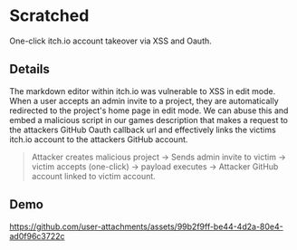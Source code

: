# Scratched
One-click itch.io account takeover via XSS and Oauth.

## Details
The markdown editor within itch.io was vulnerable to XSS in edit mode. When a user accepts an admin invite to a project, they are automatically redirected to the project's home page in edit mode. We can abuse this and embed a malicious script in our games description that makes a request to the attackers GitHub Oauth callback url and effectively links the victims itch.io account to the attackers GitHub account.

> Attacker creates malicious project -> Sends admin invite to victim -> victim accepts (one-click) -> payload executes -> Attacker GitHub account linked to victim account.
## Demo


https://github.com/user-attachments/assets/99b2f9ff-be44-4d2a-80e4-ad0f96c3722c


